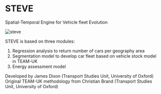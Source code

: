 # STEVE
 Spatial-Temporal Engine for Vehicle fleet Evolution

![steve](https://user-images.githubusercontent.com/36702681/185434954-dcd5dfc2-a6ef-4d32-be14-b7a1abe4d771.jpg)

STEVE is based on three modules:
1. Regression analysis to return number of cars per geography area
2. Segmentation model to develop car fleet based on vehicle stock model in TEAM-UK
3. Energy assessment model

Developed by James Dixon (Transport Studies Unit, University of Oxford)
Original TEAM-UK methodology from Christian Brand (Transport Studies Unit, University of Oxford)

